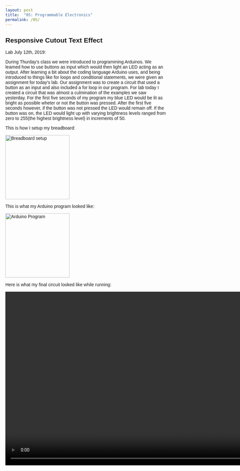 ```yaml
---
layout: post
title:  "05: Programmable Electronics"
permalink: /05/
---
```


<html>
<head>
<meta name="viewport" content="width=device-width, initial-scale=1">
<style>
body {font-family: Arial, Helvetica, sans-serif;}

.image-container {
  background-image: url("electronics.1.jpg");
  background-size: cover;
  position: relative;
  height: 300px;
}

.text {
  background-color: white;
  color: black;
  font-size: 10vw; 
  font-weight: bold;
  margin: 0 auto;
  padding: 10px;
  width: 50%;
  text-align: center;
  position: absolute;
  top: 50%;
  left: 50%;
  transform: translate(-50%, -50%);
  mix-blend-mode: screen;
}
</style>
</head>
<body>

<h2>Responsive Cutout Text Effect</h2>

<div class="image-container">
  <div class="text">Lab July 12th, 2019:</div>
</div>

<p>During Thurday's class we were introduced to programming Arduinos. We learned how to use buttons as input which would then light an LED acting as an output. After learning a bit about the coding language Arduino uses, and being introduced to things like for loops and conditional statements, we were given an assignment for today's lab. Our assignment was to create a circuit that used a button as an input and also included a for loop in our program. For lab today I created a circuit that was almost a culmination of the examples we saw yesterday. For the first five seconds of my program my blue LED would be lit as bright as possible wheter or not the button was pressed. After the first five seconds however, if the button was not pressed the LED would remain off. If the button was on, the LED would light up with varying brightness levels ranged from zero to 255(the highest brightness level) in increments of 50. </p>


This is how I setup my breadboard:


<img src="setup.jpg" alt="Breadboard setup" style="height: 200px; max-width: 75%">



<p>This is what my Arduino program looked like: </p>


<img src="program.jpg" alt="Arduino Program" style="height: 200px; max-width: 150%">

<p>Here is what my final circuit looked like while running: </p>

<video width="955" height="541" controls>
	<source src="running.mp4" type="video/mp4">
</video>



</body>
</html>




